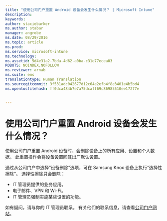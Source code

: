 ```yaml
---
title: "使用公司门户重置 Android 设备会发生什么情况？ | Microsoft Intune"
description: 
keywords: 
author: staciebarker
ms.author: stabar
manager: angrobe
ms.date: 08/29/2016
ms.topic: article
ms.prod: 
ms.service: microsoft-intune
ms.technology: 
ms.assetid: 5d4e31a2-7bda-4d62-a0ba-c31e77ecea03
ROBOTS: NOINDEX,NOFOLLOW
ms.reviewer: arnab
ms.suite: ems
translationtype: Human Translation
ms.sourcegitcommit: 3f531adc042677d12c64e2efb4f8e3401e4b5bd4
ms.openlocfilehash: ff0dca484b7e7a75dcaff69c86985510ee17277e


---
```



# 使用公司门户重置 Android 设备会发生什么情况？

使用公司门户重置 Android 设备时，会删除设备上的所有应用、设置和个人数据。 此重置操作会将设备设置回其出厂默认设置。

通过从公司门户中选择“设备删除”选项，可在 Samsung Knox 设备上执行“选择性擦除”。 选择性擦除只会删除：

- IT 管理员提供的业务应用。
- 电子邮件、VPN 和 Wi-Fi。
- IT 管理员强制实施某些设置的功能。

如有疑问，请与你的 IT 管理员联系。 有关他们的联系信息，请查看[公司门户网站](http://portal.manage.microsoft.com)。



<!--HONumber=Oct16_HO3-->


